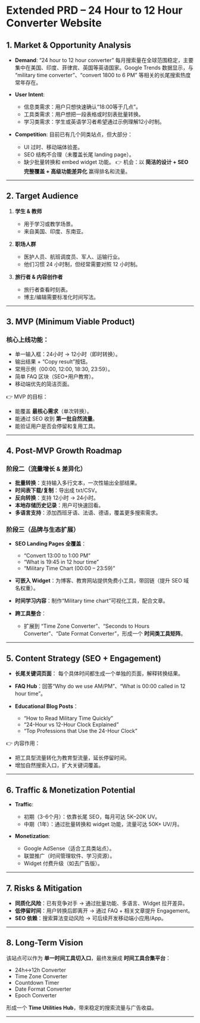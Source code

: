 # **Extended PRD – 24 Hour to 12 Hour Converter Website**

## 1. **Market & Opportunity Analysis**

* **Demand**: “24 hour to 12 hour converter” 每月搜索量在全球范围稳定，主要集中在美国、印度、菲律宾、英国等英语国家。Google Trends 数据显示，与 “military time converter”、“convert 1800 to 6 PM” 等相关的长尾搜索热度常年存在。
* **User Intent**:

  * 信息类需求：用户只想快速确认“18:00等于几点”。
  * 工具类需求：用户想把一段表格或时刻表批量转换。
  * 学习类需求：学生或英语学习者希望通过示例理解12小时制。
* **Competition**: 目前已有几个同类站点，但大部分：

  * UI 过时、移动端体验差。
  * SEO 结构不合理（未覆盖长尾 landing page）。
  * 缺少批量转换和 embed widget 功能。
    👉 机会：以 **简洁的设计 + SEO 完整覆盖 + 高级功能差异化** 赢得排名和流量。

---

## 2. **Target Audience**

1. **学生 & 教师**

   * 用于学习或教学场景。
   * 来自美国、印度、东南亚。

2. **职场人群**

   * 医护人员、航班调度员、军人、运输行业。
   * 他们习惯 24 小时制，但经常需要对照 12 小时制。

3. **旅行者 & 内容创作者**

   * 旅行者查看时刻表。
   * 博主/编辑需要标准化时间写法。

---

## 3. **MVP (Minimum Viable Product)**

### 核心上线功能：

* 单一输入框：24小时 → 12小时（即时转换）。
* 输出结果 + “Copy result”按钮。
* 常用示例（00:00, 12:00, 18:30, 23:59）。
* 简单 FAQ 区块（SEO+用户教育）。
* 移动端优先的简洁页面。

👉 MVP 的目标：

* 能覆盖 **最核心需求**（单次转换）。
* 能通过 SEO 收到 **第一批自然流量**。
* 能验证用户是否会停留和复用工具。

---

## 4. **Post-MVP Growth Roadmap**

### **阶段二（流量增长 & 差异化）**

* **批量转换**：支持输入多行文本，一次性输出全部结果。
* **时间表下载/复制**：导出成 txt/CSV。
* **反向转换**：支持 12小时 → 24小时。
* **本地存储历史记录**：用户可快速回看。
* **多语言支持**：添加西班牙语、法语、德语，覆盖更多搜索需求。

### **阶段三（品牌与生态扩展）**

* **SEO Landing Pages 全覆盖**：

  * “Convert 13:00 to 1:00 PM”
  * “What is 19:45 in 12 hour time”
  * “Military Time Chart (00:00 – 23:59)”
* **可嵌入 Widget**：为博客、教育网站提供免费小工具，带回链（提升 SEO 域名权重）。
* **时间学习内容**：制作“Military time chart”可视化工具，配合文章。
* **跨工具整合**：

  * 扩展到 “Time Zone Converter”、“Seconds to Hours Converter”、“Date Format Converter”，形成一个 **时间类工具矩阵**。

---

## 5. **Content Strategy (SEO + Engagement)**

* **长尾关键词页面**： 每个具体时间都生成一个单独的页面，解释转换结果。
* **FAQ Hub**：回答“Why do we use AM/PM”、“What is 00:00 called in 12 hour time”。
* **Educational Blog Posts**：

  * “How to Read Military Time Quickly”
  * “24-Hour vs 12-Hour Clock Explained”
  * “Top Professions that Use the 24-Hour Clock”

👉 内容作用：

* 把工具型流量转化为教育型流量，延长停留时间。
* 增加自然搜索入口，扩大关键词覆盖。

---

## 6. **Traffic & Monetization Potential**

* **Traffic**:

  * 初期（3-6个月）：依靠长尾 SEO，每月可达 5K–20K UV。
  * 中期（1年）：通过批量转换和 widget 功能，流量可达 50K+ UV/月。

* **Monetization**:

  * Google AdSense（适合工具类站点）。
  * 联盟推广（时间管理软件、学习资源）。
  * Widget 付费升级（如去广告版）。

---

## 7. **Risks & Mitigation**

* **同质化风险**：已有竞争对手 → 通过批量功能、多语言、Widget 拉开差异。
* **低停留时间**：用户转换后即离开 → 通过 FAQ + 相关文章提升 Engagement。
* **SEO 依赖**：搜索算法变动风险 → 可后续开发移动端小应用/App。

---

## 8. **Long-Term Vision**

该站点可以作为 **单一时间工具切入口**，最终发展成 **时间工具合集平台**：

* 24h↔12h Converter
* Time Zone Converter
* Countdown Timer
* Date Format Converter
* Epoch Converter

形成一个 **Time Utilities Hub**，带来稳定的搜索流量与广告收益。

---

